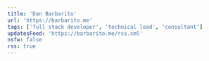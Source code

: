 ```yaml
---
title: 'Dan Barbarito'
url: 'https://barbarito.me'
tags: ['full stack developer', 'technical lead', 'consultant']
updatesFeed: 'https://barbarito.me/rss.xml'
nsfw: false
rss: true
---
```

